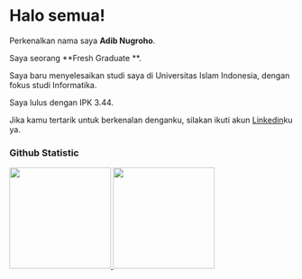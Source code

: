 # Halo semua! 

Perkenalkan nama saya **Adib Nugroho**.<br>

Saya seorang **Fresh Graduate **.<br>

Saya baru menyelesaikan studi saya di Universitas Islam Indonesia, dengan fokus studi Informatika.<br>

Saya lulus dengan IPK 3.44.<br>

Jika kamu tertarik untuk berkenalan denganku, silakan ikuti akun [Linkedin](https://www.linkedin.com/in/adib-nugroho-616b4a27b/)ku ya.

### Github Statistic
<p align="left">
<a href="https://github.com/Dib-Talk">
  <img height="180em" src="https://github-readme-stats-eight-theta.vercel.app/api?username=penuliscode&show_icons=true&theme=algolia&include_all_commits=true&count_private=true"/>
  <img height="180em" src="https://github-readme-stats-eight-theta.vercel.app/api/top-langs/?username=penuliscode&layout=compact&layout=compact&theme=algolia"/>
</a>
</p>
